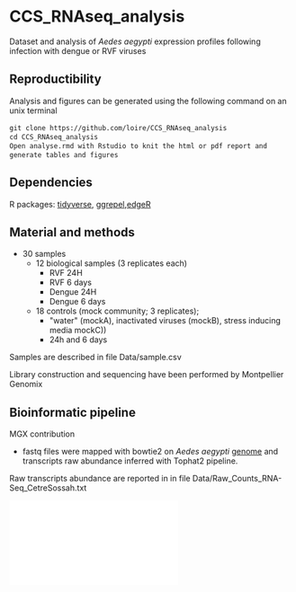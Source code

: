 # CCS_RNAseq_analysis

Dataset and analysis of *Aedes aegypti* expression profiles following infection with dengue or RVF viruses

## Reproductibility

Analysis and figures can be generated using the following command on an unix terminal

```
git clone https://github.com/loire/CCS_RNAseq_analysis
cd CCS_RNAseq_analysis
Open analyse.rmd with Rstudio to knit the html or pdf report and generate tables and figures  
```

## Dependencies

R packages: [tidyverse](https://www.tidyverse.org/), [ggrepel](https://cran.r-project.org/web/packages/ggrepel/index.html),[edgeR](https://bioconductor.org/packages/release/bioc/html/edgeR.html) 


## Material and methods

* 30 samples
	* 12 biological samples (3 replicates each)
		* RVF 24H 
		* RVF 6 days 
		* Dengue 24H 
		* Dengue 6 days
	* 18 controls (mock community; 3 replicates);
		* "water" (mockA),  inactivated viruses (mockB), stress inducing media mockC)) 
		* 24h and 6 days  

Samples are described in file Data/sample.csv

Library construction and sequencing have been performed by Montpellier Genomix

## Bioinformatic pipeline

MGX contribution
* fastq files were mapped with bowtie2 on *Aedes aegypti* [genome](https://www.ncbi.nlm.nih.gov/assembly/GCF_000004015.4/)  and transcripts raw abundance inferred with Tophat2 pipeline.

Raw transcripts abundance are reported in in file Data/Raw_Counts_RNA-Seq_CetreSossah.txt



![MDS plot of filtered dataset](Figures/MDS_GOOD_DATA.pdf)



